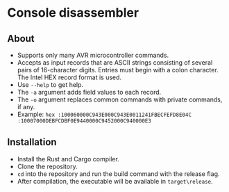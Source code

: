 # Console disassembler
## About
* Supports only many AVR microcontroller commands.
* Accepts as input records that are ASCII strings consisting of several pairs of 16-character digits. Entries must begin with a colon character. The Intel HEX record format is used.
* Use `--help` to get help.
* The `-a` argument adds field values to each record.
* The `-o` argument replaces common commands with private commands, if any.
* Example:
`hex :100060000C943E000C943E0011241FBECFEFD8E04C :10007000DEBFCDBF0E9440000C9452000C940000E3`
## Installation
* Install the Rust and Cargo compiler.
* Clone the repository.
* `cd` into the repository and run the build command with the release flag.
* After compilation, the executable will be available in `target\release`.
